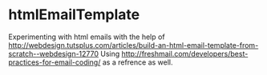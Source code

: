 # htmlEmailTemplate
Experimenting with html emails with the help of http://webdesign.tutsplus.com/articles/build-an-html-email-template-from-scratch--webdesign-12770
Using http://freshmail.com/developers/best-practices-for-email-coding/ as a refrence as well.
